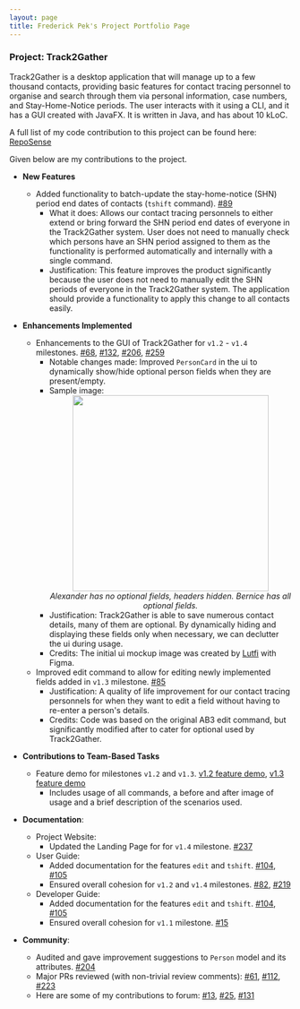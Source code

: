 ```yaml
--- 
layout: page
title: Frederick Pek's Project Portfolio Page
---
```


### Project: Track2Gather

Track2Gather is a desktop application that will manage up to a few thousand contacts, providing basic features for contact tracing personnel to organise and search through them via personal information, case numbers, and Stay-Home-Notice periods. The user interacts with it using a CLI, and it has a GUI created with JavaFX. It is written in Java, and has about 10 kLoC.

A full list of my code contribution to this project can be found here: [RepoSense](https://nus-cs2103-ay2122s1.github.io/tp-dashboard/?search=frederickpek&sort=groupTitle&sortWithin=title&since=2021-09-17&timeframe=commit&mergegroup=&groupSelect=groupByRepos&breakdown=false&tabOpen=true&tabType=authorship&tabAuthor=frederickpek&tabRepo=AY2122S1-CS2103-W14-2%2Ftp%5Bmaster%5D&authorshipIsMergeGroup=false&authorshipFileTypes=docs~functional-code~test-code&authorshipIsBinaryFileTypeChecked=false)

Given below are my contributions to the project.

* **New Features**
  * Added functionality to batch-update the stay-home-notice (SHN) period end dates of contacts (`tshift` command). [#89](https://github.com/AY2122S1-CS2103-W14-2/tp/pull/89)
    * What it does: Allows our contact tracing personnels to either extend or bring forward the SHN period end dates of everyone in the Track2Gather system. User does not need to manually check which persons have an SHN period assigned to them as the functionality is performed automatically and internally with a single command.
    * Justification: This feature improves the product significantly because the user does not need to manually edit the SHN periods of everyone in the Track2Gather system. The application should provide a functionality to apply this change to all contacts easily.


* **Enhancements Implemented**
  * Enhancements to the GUI of Track2Gather for `v1.2` - `v1.4` milestones. [#68](https://github.com/AY2122S1-CS2103-W14-2/tp/pull/68), [#132](https://github.com/AY2122S1-CS2103-W14-2/tp/pull/132), [#206](https://github.com/AY2122S1-CS2103-W14-2/tp/pull/206), [#259](https://github.com/AY2122S1-CS2103-W14-2/tp/pull/259)
    * Notable changes made: Improved `PersonCard` in the ui to dynamically show/hide optional person fields when they are present/empty.
    * Sample image: <div align="center"><img src="https://user-images.githubusercontent.com/66522537/140643414-7745355d-feae-444e-ad54-9d6b5576fa87.png" width="350"/><br><em>Alexander has no optional fields, headers hidden. Bernice has all optional fields.</em></div>
    * Justification: Track2Gather is able to save numerous contact details, many of them are optional. By dynamically hiding and displaying these fields only when necessary, we can declutter the ui during usage.
    * Credits: The initial ui mockup image was created by [Lutfi](https://github.com/luffingluffy) with Figma.
  * Improved edit command to allow for editing newly implemented fields added in `v1.3` milestone. [#85](https://github.com/AY2122S1-CS2103-W14-2/tp/pull/85)
    * Justification: A quality of life improvement for our contact tracing personnels for when they want to edit a field without having to re-enter a person's details.
    * Credits: Code was based on the original AB3 edit command, but significantly modified after to cater for optional used by Track2Gather.


* **Contributions to Team-Based Tasks**
  * Feature demo for milestones `v1.2` and `v1.3`. [v1.2 feature demo](https://docs.google.com/document/d/16MdGsRMtNYmiUIOaVCsEShnIcHdtWr4oaSgCdBN66Pc), [v1.3 feature demo](https://docs.google.com/document/d/1YtZlDEB2hm7GwVxv8-0BUAfs02pK5jJkFZvG8yA2DQ8)
    * Includes usage of all commands, a before and after image of usage and a brief description of the scenarios used.


* **Documentation**:
  * Project Website:
    * Updated the Landing Page for for `v1.4` milestone. [#237](https://github.com/AY2122S1-CS2103-W14-2/tp/pull/237)
  * User Guide:
    * Added documentation for the features `edit` and `tshift`. [#104](https://github.com/AY2122S1-CS2103-W14-2/tp/pull/104), [#105](https://github.com/AY2122S1-CS2103-W14-2/tp/pull/105)
    * Ensured overall cohesion for `v1.2` and `v1.4` milestones. [#82](https://github.com/AY2122S1-CS2103-W14-2/tp/pull/82), [#219](https://github.com/AY2122S1-CS2103-W14-2/tp/pull/219)
  * Developer Guide:
    * Added documentation for the features `edit` and `tshift`. [#104](https://github.com/AY2122S1-CS2103-W14-2/tp/pull/104), [#105](https://github.com/AY2122S1-CS2103-W14-2/tp/pull/105)
    * Ensured overall cohesion for `v1.1` milestone. [\#15](https://github.com/AY2122S1-CS2103-W14-2/tp/pull/15)


* **Community**:
  * Audited and gave improvement suggestions to `Person` model and its attributes. [#204](https://github.com/AY2122S1-CS2103-W14-2/tp/issues/204)
  * Major PRs reviewed (with non-trivial review comments): [#61](https://github.com/AY2122S1-CS2103-W14-2/tp/pull/61), [#112](https://github.com/AY2122S1-CS2103-W14-2/tp/pull/112), [#223](https://github.com/AY2122S1-CS2103-W14-2/tp/pull/223)
  * Here are some of my contributions to forum: [#13](https://github.com/nus-cs2103-AY2122S1/forum/issues/13), [#25](https://github.com/nus-cs2103-AY2122S1/forum/issues/25), [#131](https://github.com/nus-cs2103-AY2122S1/forum/issues/131)
